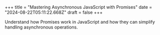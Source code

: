 +++
title = "Mastering Asynchronous JavaScript with Promises"
date = "2024-08-22T05:11:22.668Z"
draft = false
+++

  Understand how Promises work in JavaScript and how they can simplify handling asynchronous operations.
        